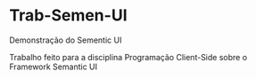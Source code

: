 # Trab-Semen-UI
Demonstração do Sementic UI

Trabalho feito para a disciplina Programação Client-Side sobre o Framework Semantic UI